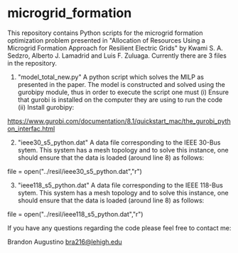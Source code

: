 # microgrid_formation
This repository contains Python scripts for the microgrid formation optimization problem presented in "Allocation of Resources Using a Microgrid Formation Approach for Resilient Electric Grids" by Kwami S. A. Sedzro, Alberto J. Lamadrid and Luis F. Zuluaga. Currently there are 3 files in the repository. 

1) "model_total_new.py" A python script which solves the MILP as presented in the paper. The model is constructed and solved using the gurobipy module, thus in order to execute the script one must (i) Ensure that gurobi is installed on the computer they are using to run the code (ii) Install gurobipy: 

https://www.gurobi.com/documentation/8.1/quickstart_mac/the_gurobi_python_interfac.html

2) "ieee30_s5_python.dat" A data file corresponding to the IEEE 30-Bus sytem. This system has a mesh topology and to solve this instance, one should ensure that the data is loaded (around line 8) as follows:

file = open("../resil/ieee30_s5_python.dat","r")

3) "ieee118_s5_python.dat" A data file corresponding to the IEEE 118-Bus sytem. This system has a mesh topology and to solve this instance, one should ensure that the data is loaded (around line 8) as follows:

file = open("../resil/ieee118_s5_python.dat","r")

If you have any questions regarding the code please feel free to contact me:

Brandon Augustino
bra216@lehigh.edu
